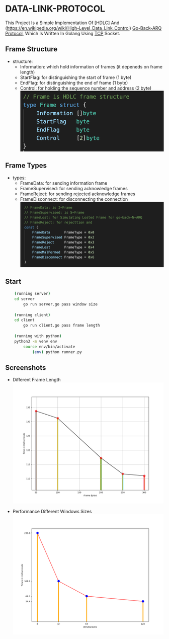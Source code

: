 # DATA-LINK-PROTOCOL
This Project Is a Simple Implementation Of [HDLC] And (https://en.wikipedia.org/wiki/High-Level_Data_Link_Control) [Go-Back-ARQ Protocol](https://en.wikipedia.org/wiki/Go-Back-N_ARQ), Which Is Written In Golang Using [TCP](https://golang.org/pkg/net) Socket.

## Frame Structure
* structure:
    - Information: which hold information of frames (it depeneds on frame length)
    - StartFlag: for distinguishing the start of frame (1 byte)
    - EndFlag: for distinguishing the end of frame (1 byte)
    - Control: for holding the sequence number and address (2 byte)
    ![Frame Structure](./screen_shots/frame_structure.png "Frame Structure")
## Frame Types
* types:
    - FrameData: for sending information frame
    - FrameSupervised: for sending acknowledge frames
    - FrameReject: for sending rejected acknowledge frames
    - FrameDisconnect: for disconnecting the connection
    ![Frame Types](./screen_shots/frame_types.png "Frame Types")
## Start
```bash 
    (running server)
    cd server
        go run server.go pass window size
    
    (running client)
    cd client
        go run client.go pass frame length
    
    (running with python)
    python3 -m venv env
        source env/bin/activate 
            (env) python runner.py
```

## Screenshots
* Different Frame Length
    ![Frame Length](./screen_shots/DifferentBytesGoBack.png "Frame Length")

* Performance Different Windows Sizes
    ![Frame Length](./screen_shots/windows_size.png "Frame Length")
